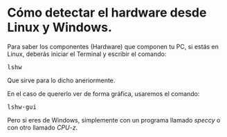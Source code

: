 # Cómo detectar el hardware desde Linux y Windows.

Para saber los componentes (Hardware) que componen tu PC, si estás en 
Linux, deberás iniciar el Terminal y escribir el comando: 

<pre>lshw</pre>

Que sirve para lo dicho aneriormente.

En el caso de quererlo ver de forma gráfica, usaremos el comando:

<pre>lshw-gui</pre>

Pero si eres de Windows, simplemente con un programa llamado _speccy_ o 
con otro llamado _CPU-z_.
